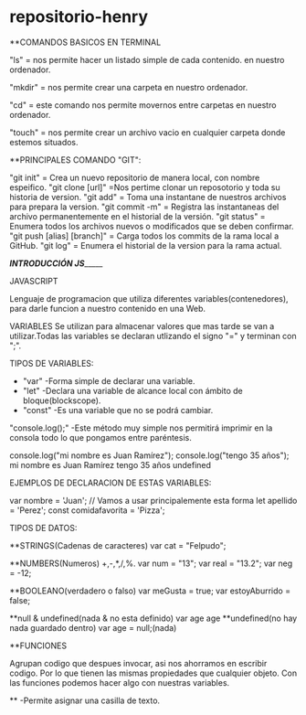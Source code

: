 # repositorio-henry

**COMANDOS BASICOS EN TERMINAL

"ls" = nos permite hacer un listado simple de cada contenido.
en nuestro ordenador.

"mkdir" = nos permite crear una carpeta en nuestro ordenador.

"cd" = este comando nos permite movernos entre carpetas
en nuestro ordenador.

"touch" = nos permite crear un archivo vacio en cualquier 
carpeta donde estemos situados.

**PRINCIPALES COMANDO "GIT":

"git init" = Crea un nuevo repositorio de manera local, con nombre espeifico.
"git clone [url]" =Nos pertime clonar un reposotorio y toda su historia de version.
"git add" = Toma una instantane de nuestros archivos para prepara la version.
"git commit -m" = Registra las instantaneas del archivo permanentemente en el historial de la versión.
"git status" = Enumera todos los archivos nuevos o modificados que se deben confirmar.
"git push [alias] [branch]" = Carga todos los commits de la rama local a GitHub.
"git log" = Enumera el historial de la version para la rama actual.


_________________________INTRODUCCIÓN JS______________________________

JAVASCRIPT

Lenguaje de programacion que utiliza diferentes variables(contenedores), para darle funcion a nuestro contenido en una Web.

VARIABLES
Se utilizan para almacenar valores que mas tarde se van a utilizar.Todas las variables se declaran 
utlizando el signo "=" y terminan con ";".

TIPOS DE VARIABLES:

* "var" -Forma simple de declarar una variable.
* "let" -Declara una variable de alcance local con ámbito de bloque(blockscope).
* "const" -Es una variable que no se podrá cambiar.

"console.log();" -Este método muy simple nos permitirá imprimir en la consola todo lo que pongamos entre paréntesis.

console.log("mi nombre es Juan Ramírez");
console.log("tengo 35 años");
mi nombre es Juan Ramírez
tengo 35 años 
undefined

EJEMPLOS DE DECLARACION DE ESTAS VARIABLES:

var nombre = 'Juan'; // Vamos a usar principalemente esta forma
let apellido = 'Perez';
const comidafavorita = 'Pizza';

TIPOS DE DATOS:

**STRINGS(Cadenas de caracteres)
var cat = "Felpudo";

**NUMBERS(Numeros) +,-,*,/,%.
var num = "13";
var real = "13.2";
var neg = -12;

**BOOLEANO(verdadero o falso)
var meGusta = true;
var estoyAburrido = false;

**null & undefined(nada & no esta definido)
var age
age **undefined(no hay nada guardado dentro)
var age = null;(nada)

**FUNCIONES

Agrupan codigo que despues invocar, asi nos ahorramos en escribir codigo.
Por lo que tienen las mismas propiedades que cualquier objeto.
Con las funciones podemos hacer algo con nuestras variables.



**<promtp></promtp> -Permite asignar una casilla de texto.

